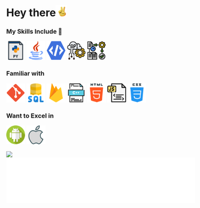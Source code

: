 # Hey there<img src="https://raw.githubusercontent.com/nyu19/nyu19/master/media/peace.gif" width="30" height="30">
<!-- <img src="https://www.codewars.com/users/nyu19/badges/large" alt="nyu19s' Codewars Badge" title="nyu19s' Codewars Badge"/> -->


### My Skills Include 💪
<p align="left">
	<img title="Intermediate Python" alt="Python" src="https://raw.githubusercontent.com/nyu19/nyu19/master/media/py.svg" width="50" height="50" />
	<img title="Intermediate Java" alt="Java" src="https://raw.githubusercontent.com/nyu19/nyu19/master/media/java.png" width="50" height="50" />
	<img title="Discord Bot Development" alt="Discord Bot Development" src="https://raw.githubusercontent.com/nyu19/nyu19/master/media/discord.png" height="50" width="50"/>
	<img title="REST APIs" alt="REST APIs" src="https://raw.githubusercontent.com/nyu19/nyu19/master/media/api.png" width="50px" height="50px">
	<img title="Automation / Web-Automation" alt="Automation" src="https://raw.githubusercontent.com/nyu19/nyu19/master/media/automation.png" width="50px" height="50px">
</p>

### Familiar with

<p align="left">
    	<img title="Git" alt="Git" src="https://raw.githubusercontent.com/nyu19/nyu19/master/media/git.svg" width="50" height="50" />
	<img title="SQL" alt="SQL" src="https://raw.githubusercontent.com/nyu19/nyu19/master/media/sql.svg" width="50" height="50" />	
	<img title="Firebase" alt="Firebase" src="https://raw.githubusercontent.com/nyu19/nyu19/master/media/firebase.svg" width="50" height="50" />
	<img title="C++" alt="C++" src="https://raw.githubusercontent.com/nyu19/nyu19/master/media/cpp.svg" width="50" height="50" />
	<img title="HTML" alt="HTML" src="https://raw.githubusercontent.com/nyu19/nyu19/master/media/html.svg" width="50" height="50" />
	<img title="Js" alt="Js" src="https://raw.githubusercontent.com/nyu19/nyu19/master/media/js.svg" width="50" height="50" />
	<img title="CSS" alt="CSS" src="https://raw.githubusercontent.com/nyu19/nyu19/master/media/css.svg" width="50" height="50" />

</p>

### Want to Excel in 

<p align="left">
	<img title="Android" alt="Android" src="https://raw.githubusercontent.com/nyu19/nyu19/master/media/android.svg" width="50" height="50" />
	<img title="IOS Development" alt="IOS" src="https://raw.githubusercontent.com/nyu19/nyu19/master/media/apple.svg" width="50" height="50" />
	
</p>


<img align="center" src="https://github-readme-stats.vercel.app/api/top-langs/?username=nyu19&layout=compact&theme=onedark" />
<img title="Quote" alt="Quote" src="https://raw.githubusercontent.com/nyu19/nyu19/master/media/carbon.svg" />
